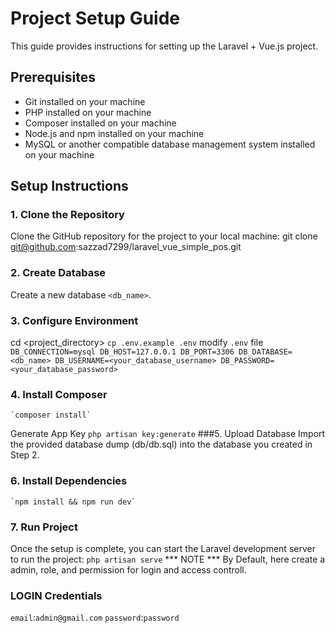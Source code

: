 
# Project Setup Guide

This guide provides instructions for setting up the Laravel + Vue.js project.

## Prerequisites

- Git installed on your machine
- PHP installed on your machine
- Composer installed on your machine
- Node.js and npm installed on your machine
- MySQL or another compatible database management system installed on your machine

## Setup Instructions

### 1. Clone the Repository
Clone the GitHub repository for the project to your local machine:
    git clone git@github.com:sazzad7299/laravel_vue_simple_pos.git
### 2. Create Database
Create a new database  `<db_name>`.
### 3. Configure Environment
cd <project_directory>
    `cp .env.example .env`
    modify `.env` file
    `
    DB_CONNECTION=mysql
    DB_HOST=127.0.0.1
    DB_PORT=3306
    DB_DATABASE=<db_name>
    DB_USERNAME=<your_database_username>
    DB_PASSWORD=<your_database_password>
    ` 
### 4. Install Composer
    `composer install`
Generate App Key
    `php artisan key:generate`
###5. Upload Database
Import the provided database dump (db/db.sql) into the database you created in Step 2.
### 6. Install Dependencies
    `npm install && npm run dev`
### 7. Run Project
Once the setup is complete, you can start the Laravel development server to run the project:
    `php artisan serve`
*** NOTE ***
By Default, here create a admin, role, and permission for login and access controll.
### LOGIN Credentials
`email`:`admin@gmail.com`
`password`:`password`
